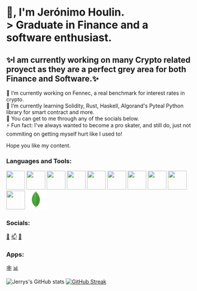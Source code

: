 <!--![Jerónimo_Houlin](https://user-images.githubusercontent.com/79488175/163994117-77ead2bb-76b6-4ea7-abe6-1ace8f2ddb16.png)-->
<!--![image](https://user-images.githubusercontent.com/79488175/163999168-cd14079a-47a0-40af-9ce3-0c37b4bc5f89.png)-->
# 👋, I'm Jerónimo Houlin. <br />   > Graduate in Finance and a software enthusiast.
## ✨I am currently working on many Crypto related proyect as they are a perfect grey area for both Finance and Software.✨

🔭 I’m currently working on Fennec, a real benchmark for interest rates in crypto.<br />
🌱 I’m currently learning Solidity, Rust, Haskell, Algorand's Pyteal Python library for smart contract and more.<br />
💬 You can get to me through any of the socials below.<br />
⚡ Fun fact: I've always wanted to become a pro skater, and still do, just not commiting on getting myself hurt like I used to!<br />

Hope you like my content.


<h3 align="left">Languages and Tools:</h3>
<div style="display:felx; flex-direction: column">
<img style="width:50px; height:50px" src="https://cdn.jsdelivr.net/gh/devicons/devicon/icons/python/python-original.svg">   </img>
<img style="width:50px; height:50px" src="https://cdn.jsdelivr.net/gh/devicons/devicon/icons/git/git-original.svg">   </img>
<img style="width:50px; height:50px" src="https://cdn.jsdelivr.net/gh/devicons/devicon/icons/rstudio/rstudio-plain.svg">   </img>
<img style="width:50px; height:50px" src="https://cdn.jsdelivr.net/gh/devicons/devicon/icons/anaconda/anaconda-original.svg">   </img>
<img style="width:50px; height:50px" src="https://cdn.jsdelivr.net/gh/devicons/devicon/icons/html5/html5-plain.svg">   </img>
<img style="width:50px; height:50px" src="https://cdn.jsdelivr.net/gh/devicons/devicon/icons/css3/css3-plain.svg">   </img>
<img style="width:50px; height:50px" src="https://cdn.jsdelivr.net/gh/devicons/devicon/icons/javascript/javascript-plain.svg">   </img>
<img style="width:50px; height:50px" src="https://cdn.jsdelivr.net/gh/devicons/devicon/icons/nodejs/nodejs-original.svg">   </img>
<img style="width:50px; height:50px" src="https://cdn.jsdelivr.net/gh/devicons/devicon/icons/react/react-original.svg">   </img>
<img style="width:50px; height:50px" src="https://cdn.jsdelivr.net/gh/devicons/devicon/icons/firebase/firebase-plain.svg">   </img>
<img style="width:50px; height:50px" src="https://github.com/devicons/devicon/blob/v2.15.1/icons/mongodb/mongodb-original.svg">   </img>
</div>

<h3 align="left">Socials:</h3>
<p align="left">
<!-- <a href="your link"><img align="center" src="https://cdn.jsdelivr.net/npm/simple-icons@3.0.1/icons/twitter.svg" alt="" height="30" width="40" /></a> -->
<a height="50" width="50" href="https://www.linkedin.com/in/jh100/">&#128209</a>
<a height="50" width="50" href="jeronimo.houlin@gmail.com">&#128235</a>
<a height="50" width="50" href="https://discord/users/887736313237889116">&#128126</a>
  
<h3 align="left">Apps:</h3>
<a height="50" width="50" href="https://spltracker.herokuapp.com/">&#128376</a>
<a height="50" width="50" href="https://padtracker.herokuapp.com/">&#128202</a>
</p>

<!--# GH STATS: -->
  
![Jerrys's GitHub stats](https://github-readme-stats.vercel.app/api?username=JeronimoHoulin&show_icons=true&theme=radical)
[![GitHub Streak](https://github-readme-streak-stats.herokuapp.com/?user=JeronimoHoulin&theme=radical)](https://git.io/streak-stats)  
